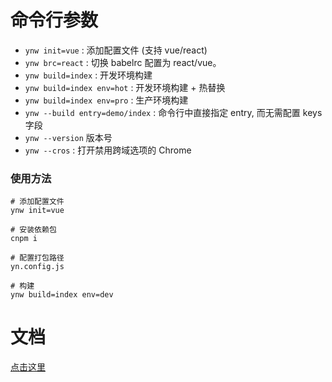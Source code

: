 # 命令行参数

- `ynw init=vue` : 添加配置文件 (支持 vue/react)
- `ynw brc=react` : 切换 babelrc 配置为 react/vue。
- `ynw build=index` : 开发环境构建
- `ynw build=index env=hot` : 开发环境构建 + 热替换
- `ynw build=index env=pro` : 生产环境构建
- `ynw --build entry=demo/index` : 命令行中直接指定 entry, 而无需配置 keys 字段
- `ynw --version` 版本号
- `ynw --cros` : 打开禁用跨域选项的 Chrome

### 使用方法

```shell
# 添加配置文件
ynw init=vue

# 安装依赖包
cnpm i

# 配置打包路径
yn.config.js

# 构建
ynw build=index env=dev
```

# 文档

[点击这里](https://github.com/liqiang0335/ynw/tree/master/doc)
